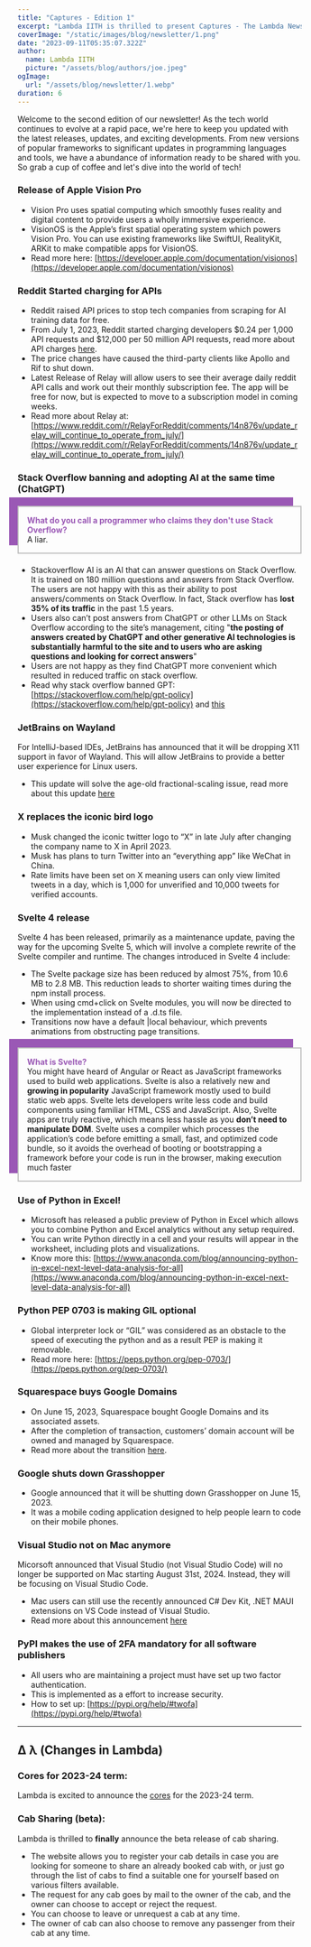 ```yaml
---
title: "Captures - Edition 1"
excerpt: "Lambda IITH is thrilled to present Captures - The Lambda Newsletter, specifically crafted for Dev Enthusiasts, containing insights into the most recent releases, updates, and advancements across the tech landscape. Read now to know about the current affairs that are shaping our industry."
coverImage: "/static/images/blog/newsletter/1.png"
date: "2023-09-11T05:35:07.322Z"
author:
  name: Lambda IITH
  picture: "/assets/blog/authors/joe.jpeg"
ogImage:
  url: "/assets/blog/newsletter/1.webp"
duration: 6
---
```


Welcome to the second edition of our newsletter! As the tech world continues to evolve at a rapid pace, we're here to keep you updated with the latest releases, updates, and exciting developments. From new versions of popular frameworks to significant updates in programming languages and tools, we have a abundance of information ready to be shared with you. So grab a cup of coffee and let's dive into the world of tech!

### Release of Apple Vision Pro
- Vision Pro uses spatial computing which smoothly fuses reality and digital content to provide users a wholly immersive experience.
- VisionOS is the Apple’s first spatial operating system which powers Vision Pro. You can use existing frameworks like SwiftUI, RealityKit, ARKit to make compatible apps for VisionOS.
- Read more here: [https://developer.apple.com/documentation/visionos](https://developer.apple.com/documentation/visionos)

### Reddit Started charging for APIs
- Reddit raised API prices to stop tech companies from scraping for AI training data for free.
- From July 1, 2023, Reddit started charging developers $0.24 per 1,000 API requests and $12,000 per 50 million API requests, read more about API charges [here](https://www.techtarget.com/whatis/feature/Reddit-pricing-API-charge-explained#:~:text=Reddit's%20stated%20reason%20for%20the,the%20second%20half%20of%202).
- The price changes have caused the third-party clients like Apollo and Rif to shut down.
- Latest Release of Relay will allow users to see their average daily reddit API calls and work out their monthly subscription fee. The app will be free for now, but is expected to move to a subscription model in coming weeks.
- Read more about Relay at: [https://www.reddit.com/r/RelayForReddit/comments/14n876v/update_relay_will_continue_to_operate_from_july/](https://www.reddit.com/r/RelayForReddit/comments/14n876v/update_relay_will_continue_to_operate_from_july/)


### Stack Overflow banning and adopting AI at the same time (ChatGPT)
<p style="border: 2px solid silver; box-shadow: -15px -15px #9a58b5; padding: 15px; margin: 20px 0;"><strong style="color: #9a58b5">What do you call a programmer who claims they don't use Stack Overflow?</strong><br/>A liar.</p>

- Stackoverflow AI is an AI that can answer questions on Stack Overflow. It is trained on 180 million questions and answers from Stack Overflow. The users are not happy with this as their ability to post answers/comments on Stack Overflow. In fact, Stack overflow has <strong>lost 35% of its traffic</strong> in the past 1.5 years.
- Users also can’t post answers from ChatGPT or other LLMs on Stack Overflow according to the site’s management, citing "<strong>the posting of answers created by ChatGPT and other generative AI technologies is substantially harmful to the site and to users who are asking questions and looking for correct answers</strong>"
- Users are not happy as they find ChatGPT more convenient which resulted in reduced traffic on stack overflow.
- Read why stack overflow banned GPT: [https://stackoverflow.com/help/gpt-policy](https://stackoverflow.com/help/gpt-policy) and [this](https://meta.stackoverflow.com/questions/421831/temporary-policy-generative-ai-e-g-chatgpt-is-banned)

### JetBrains on Wayland
For IntelliJ-based IDEs, JetBrains has announced that it will be dropping X11 support in favor of Wayland. This will allow JetBrains to provide a better user experience for Linux users. 
- This update will solve the age-old fractional-scaling issue, read more about this update [here](https://blog.jetbrains.com/platform/2023/08/wayland-support/)


### X replaces the iconic bird logo
- Musk changed the iconic twitter logo to “X” in late July after changing the company name to X in April 2023.
- Musk has plans to turn Twitter into an “everything app” like WeChat in China.
- Rate limits have been set on X meaning users can only view limited tweets in a day, which is 1,000 for unverified and 10,000 tweets for verified accounts.

### Svelte 4 release 
Svelte 4 has been released, primarily as a maintenance update, paving the way for the upcoming Svelte 5, which will involve a complete rewrite of the Svelte compiler and runtime. The changes introduced in Svelte 4 include:
- The Svelte package size has been reduced by almost 75%, from 10.6 MB to 2.8 MB. This reduction leads to shorter waiting times during the npm install process.
- When using cmd+click on Svelte modules, you will now be directed to the implementation instead of a .d.ts file.
- Transitions now have a default |local behaviour, which prevents animations from obstructing page transitions.


<p style="border: 2px solid silver; box-shadow: -15px -15px #9a58b5; padding: 15px; margin: 20px 0;"><strong style="color: #9a58b5">What is Svelte?</strong><br/> You might have heard of Angular or React as JavaScript frameworks used to build web applications. Svelte is also a relatively new and <strong>growing in popularity</strong> JavaScript framework mostly used to build static web apps. Svelte lets developers write less code and build components using familiar HTML, CSS and JavaScript. Also, Svelte apps are truly reactive, which means less hassle as you <strong>don’t need to manipulate DOM</strong>. Svelte uses a compiler which processes the application’s code before emitting a small, fast, and optimized code bundle, so it avoids the overhead of booting or bootstrapping a framework before your code is run in the browser, making execution much faster</p>

### Use of Python in Excel!
- Microsoft has released a public preview of Python in Excel which allows you to combine Python and Excel analytics without any setup required.
- You can write Python directly in a cell and your results will appear in the worksheet, including plots and visualizations.
- Know more this: [https://www.anaconda.com/blog/announcing-python-in-excel-next-level-data-analysis-for-all](https://www.anaconda.com/blog/announcing-python-in-excel-next-level-data-analysis-for-all)


### Python PEP 0703 is making GIL optional
- Global interpreter lock or “GIL” was considered as an obstacle to the speed of executing the python and as a result PEP is making it removable.
- Read more here: [https://peps.python.org/pep-0703/](https://peps.python.org/pep-0703/)

### Squarespace buys Google Domains
- On June 15, 2023, Squarespace bought Google Domains and its associated assets.
- After the completion of transaction, customers’ domain account will be owned and managed by Squarespace.
- Read more about the transition [here](https://support.google.com/domains/answer/13689670?hl=en#zippy=).

### Google shuts down Grasshopper
- Google announced that it will be shutting down Grasshopper on June 15, 2023.
- It was a mobile coding application designed to help people learn to code on their mobile phones.


### Visual Studio not on Mac anymore
Micorsoft announced that Visual Studio (not Visual Studio Code) will no longer be supported on Mac starting August 31st, 2024. Instead, they will be focusing on Visual Studio Code.
- Mac users can still use the recently announced C# Dev Kit, .NET MAUI extensions on VS Code instead of Visual Studio.
- Read more about this announcement [here](https://devblogs.microsoft.com/visualstudio/visual-studio-for-mac-retirement-announcement/)

### PyPI makes the use of 2FA mandatory for all software publishers
- All users who are maintaining a project must have set up two factor authentication.
- This is implemented as a effort to increase security.
- How to set up: [https://pypi.org/help/#twofa](https://pypi.org/help/#twofa)



----------
## &Delta; &lambda; (Changes in Lambda)
### Cores for 2023-24 term:
Lambda is excited to announce the [cores](https://iith.dev/team) for the 2023-24 term.
### Cab Sharing (beta):
Lambda is thrilled to <strong>finally</strong> announce the beta release of cab sharing. 
- The website allows you to register your cab details in case you are looking for someone to share an already booked cab with, or just go through the list of cabs to find a suitable one for yourself based on various filters available.
- The request for any cab goes by mail to the owner of the cab, and the owner can choose to accept or reject the request.
- You can choose to leave or unrequest a cab at any time.
- The owner of cab can also choose to remove any passenger from their cab at any time.